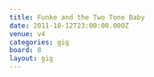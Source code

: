 ```yaml
---
title: Funke and the Two Tone Baby
date: 2011-10-12T23:00:00.000Z
venue: v4
categories: gig
board: 8
layout: gig
---
```

